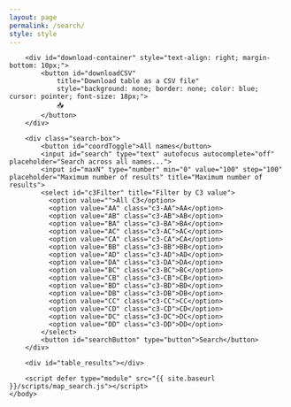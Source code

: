 ```yaml
---
layout: page
permalink: /search/
style: style
---
```


<script src="https://d3js.org/d3.v7.min.js"></script>
<script src="https://d3js.org/d3-geo-projection.v4.min.js"></script>
<script src="https://cdnjs.cloudflare.com/ajax/libs/pako/2.1.0/pako.min.js"></script>

<html lang="en">
    <body>
        <div id="map_plot"></div>

        <div id="download-container" style="text-align: right; margin-bottom: 10px;">
            <button id="downloadCSV" 
                title="Download table as a CSV file" 
                style="background: none; border: none; color: blue; cursor: pointer; font-size: 18px;">
                📥
            </button>
        </div>

        <div class="search-box">
            <button id="coordToggle">All names</button>
            <input id="search" type="text" autofocus autocomplete="off" placeholder="Search across all names...">
            <input id="maxN" type="number" min="0" value="100" step="100" placeholder="Maximum number of results" title="Maximum number of results">
            <select id="c3Filter" title="Filter by C3 value">
              <option value="">All C3</option>
              <option value="AA" class="c3-AA">AA</option>
              <option value="AB" class="c3-AB">AB</option>
              <option value="BA" class="c3-BA">BA</option>
              <option value="AC" class="c3-AC">AC</option>
              <option value="CA" class="c3-CA">CA</option>
              <option value="BB" class="c3-BB">BB</option>
              <option value="AD" class="c3-AD">AD</option>
              <option value="DA" class="c3-DA">DA</option>
              <option value="BC" class="c3-BC">BC</option>
              <option value="CB" class="c3-CB">CB</option>
              <option value="BD" class="c3-BD">BD</option>
              <option value="DB" class="c3-DB">DB</option>
              <option value="CC" class="c3-CC">CC</option>
              <option value="CD" class="c3-CD">CD</option>
              <option value="DC" class="c3-DC">DC</option>
              <option value="DD" class="c3-DD">DD</option>
            </select>
            <button id="searchButton" type="button">Search</button>
        </div>

        <div id="table_results"></div> 

        <script defer type="module" src="{{ site.baseurl }}/scripts/map_search.js"></script>
    </body>
</html>